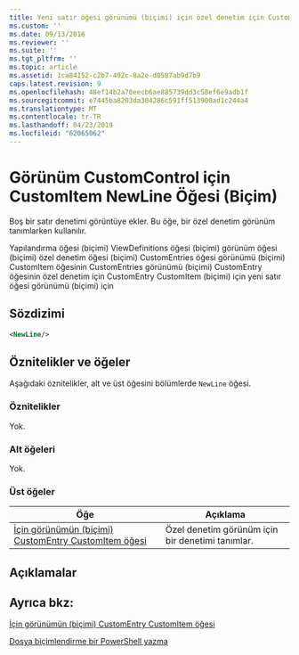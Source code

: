 ```yaml
---
title: Yeni satır öğesi görünümü (biçimi) için özel denetim için CustomItem için | Microsoft Docs
ms.custom: ''
ms.date: 09/13/2016
ms.reviewer: ''
ms.suite: ''
ms.tgt_pltfrm: ''
ms.topic: article
ms.assetid: 1ca84152-c2b7-492c-8a2e-d0587ab9d7b9
caps.latest.revision: 9
ms.openlocfilehash: 48ef14b2a70eecb6ae885739dd3c58ef6e9adb1f
ms.sourcegitcommit: e7445ba8203da304286c591ff513900ad1c244a4
ms.translationtype: MT
ms.contentlocale: tr-TR
ms.lasthandoff: 04/23/2019
ms.locfileid: "62065062"
---
```

# <a name="newline-element-for-customitem-for-customcontrol-for-view-format"></a>Görünüm CustomControl için CustomItem NewLine Öğesi (Biçim)

Boş bir satır denetimi görüntüye ekler. Bu öğe, bir özel denetim görünüm tanımlarken kullanılır.

Yapılandırma öğesi (biçimi) ViewDefinitions öğesi (biçimi) görünüm öğesi (biçimi) özel denetim öğesi (biçimi) CustomEntries öğesi görünümü (biçimi) CustomItem öğesinin CustomEntries görünümü (biçimi) CustomEntry öğesinin özel denetim için CustomEntry CustomItem (biçimi) için yeni satır öğesi görünümü (biçimi) için

## <a name="syntax"></a>Sözdizimi

```xml
<NewLine/>
```

## <a name="attributes-and-elements"></a>Öznitelikler ve öğeler

Aşağıdaki öznitelikler, alt ve üst öğesini bölümlerde `NewLine` öğesi.

### <a name="attributes"></a>Öznitelikler

Yok.

### <a name="child-elements"></a>Alt öğeleri

Yok.

### <a name="parent-elements"></a>Üst öğeler

|Öğe|Açıklama|
|-------------|-----------------|
|[İçin görünümün (biçimi) CustomEntry CustomItem öğesi](./customitem-element-for-customentry-for-customcontrol-for-view-format.md)|Özel denetim görünüm için bir denetimi tanımlar.|

## <a name="remarks"></a>Açıklamalar

## <a name="see-also"></a>Ayrıca bkz:

[İçin görünümün (biçimi) CustomEntry CustomItem öğesi](./customitem-element-for-customentry-for-customcontrol-for-view-format.md)

[Dosya biçimlendirme bir PowerShell yazma](./writing-a-powershell-formatting-file.md)
